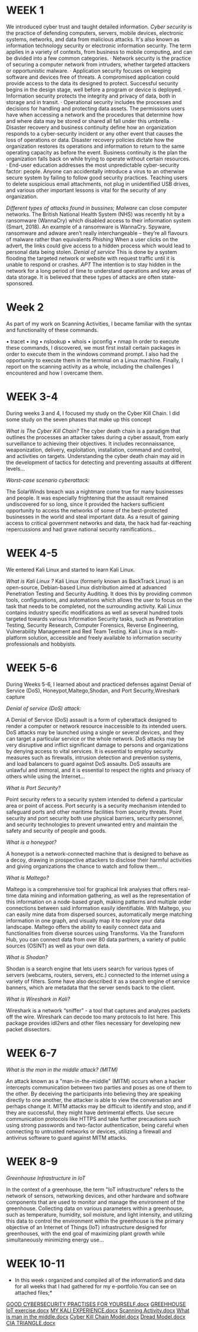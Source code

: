 # WEEK 1
We introduced cyber trust and taught detailed information.
*Cyber security* is the practice of defending computers, servers, mobile devices, electronic systems, networks, and data from malicious attacks. It's also known as information technology security or electronic information security. The term applies in a variety of contexts, from business to mobile computing, and can be divided into a few common categories.
·         Network security is the practice of securing a computer network from intruders, whether targeted attackers or opportunistic malware.
·         Application security focuses on keeping software and devices free of threats. A compromised application could provide access to the data its designed to protect. Successful security begins in the design stage, well before a program or device is deployed.
·         Information security protects the integrity and privacy of data, both in storage and in transit.
·         Operational security includes the processes and decisions for handling and protecting data assets. The permissions users have when accessing a network and the procedures that determine how and where data may be stored or shared all fall under this umbrella.
·         Disaster recovery and business continuity define how an organization responds to a cyber-security incident or any other event that causes the loss of operations or data. Disaster recovery policies dictate how the organization restores its operations and information to return to the same operating capacity as before the event. Business continuity is the plan the organization falls back on while trying to operate without certain resources.
·         End-user education addresses the most unpredictable cyber-security factor: people. Anyone can accidentally introduce a virus to an otherwise secure system by failing to follow good security practices. Teaching users to delete suspicious email attachments, not plug in unidentified USB drives, and various other important lessons is vital for the security of any organization.

*Different types of attacks found in bussines;*
*Malware* can close computer networks. The British National Health System (NHS) was recently hit by a ransomware (WannaCry) which disabled access to their information system (Smart, 2018). An example of a ransomware is WannaCry. Spyware, ransomware and adware aren’t really interchangeable – they’re all flavours of malware rather than equivalents 
*Phishing* When a user clicks on the advert, the links could give access to a hidden process which would lead to personal data being stolen.
 *Denial of service* This is done by a system flooding the targeted network or website with request traffic until it is unable to respond or crashes. 
*APT* The intention is to stay hidden in the network for a long period of time to understand operations and key areas of data storage. It is believed that these types of attacks are often state-sponsored.


# Week 2
As part of my work on Scanning Activities, I became familiar with the syntax and functionality of these commands.

•	tracet
•	ing
•	nslookup
•	whois
•	ipconfig
•	nmap
In order to execute these commands, I discovered, we must first install certain packages in order to execute them in the windows command prompt. I also had the opportunity to execute them in the terminal on a Linux machine. Finally, I report on the scanning activity as a whole, including the challenges I encountered and how I overcame them.

# WEEK 3-4
During weeks 3 and 4, I focused my study on the Cyber Kill Chain. I did some study on the seven phases that make up this concept

*What is The Cyber Kill Chain?*
The cyber death chain is a paradigm that outlines the processes an attacker takes during a cyber assault, from early surveillance to achieving their objectives. It includes reconnaissance, weaponization, delivery, exploitation, installation, command and control, and activities on targets. Understanding the cyber death chain may aid in the development of tactics for detecting and preventing assaults at different levels...

*Worst-case scenario cyberattack:*

The SolarWinds breach was a nightmare come true for many businesses and people. It was especially frightening that the assault remained undiscovered for so long, since it provided the hackers sufficient opportunity to access the networks of some of the best-protected businesses in the world and steal important data. As a result of gaining access to critical government networks and data, the hack had far-reaching repercussions and had grave national security ramifications...

# WEEK 4-5
We entered Kali Linux and started to learn Kali Linux.

*What is Kali Linux ?*
Kali Linux (formerly known as BackTrack Linux) is an open-source, Debian-based Linux distribution aimed at advanced Penetration Testing and Security Auditing. It does this by providing common tools, configurations, and automations which allows the user to focus on the task that needs to be completed, not the surrounding activity.
Kali Linux contains industry specific modifications as well as several hundred tools targeted towards various Information Security tasks, such as Penetration Testing, Security Research, Computer Forensics, Reverse Engineering, Vulnerability Management and Red Team Testing.
Kali Linux is a multi-platform solution, accessible and freely available to information security professionals and hobbyists.



# WEEK  5-6

During Weeks 5-6, I learned about and practiced defenses against Denial of Service (DoS), Honeypot,Maltego,Shodan, and Port Security,Wıreshark capture


*Denial of service (DoS) attack:*

A Denial of Service (DoS) assault is a form of cyberattack designed to render a computer or network resource inaccessible to its intended users.
DoS attacks may be launched using a single or several devices, and they can target a particular service or the whole network.
DoS attacks may be very disruptive and inflict significant damage to persons and organizations by denying access to vital services.
It is essential to employ security measures such as firewalls, intrusion detection and prevention systems, and load balancers to guard against DoS assaults.
DoS assaults are unlawful and immoral, and it is essential to respect the rights and privacy of others while using the Internet...



*What is Port Security?*

Point security refers to a security system intended to defend a particular area or point of access.
Port security is a security mechanism intended to safeguard ports and other maritime facilities from security threats.
Point security and port security both use physical barriers, security personnel, and security technologies to prevent unwanted entry and maintain the safety and security of people and goods.



*What is a honeypot?*

A honeypot is a network-connected machine that is designed to behave as a decoy, drawing in prospective attackers to disclose their harmful activities and giving organizations the chance to watch and follow them...



*What is Maltego?*

Maltego is a comprehensive tool for graphical link analyses that offers real-time data mining and information gathering, as well as the representation of this information on a node-based graph, making patterns and multiple order connections between said information easily identifiable.
With Maltego, you can easily mine data from dispersed sources, automatically merge matching information in one graph, and visually map it to explore your data landscape.
Maltego offers the ability to easily connect data and functionalities from diverse sources using Transforms. Via the Transform Hub, you can connect data from over 80 data partners, a variety of public sources (OSINT) as well as your own data.



*What is Shodan?*

Shodan is a search engine that lets users search for various types of servers (webcams, routers, servers, etc.) connected to the internet using a variety of filters. Some have also described it as a search engine of service banners, which are metadata that the server sends back to the client.



*What is Wireshark in Kali?*

Wireshark is a network “sniffer” - a tool that captures and analyzes packets off the wire. Wireshark can decode too many protocols to list here. This package provides idl2wrs and other files necessary for developing new packet dissectors.

# WEEK 6-7
*What is the man in the middle attack? (MITM)*

An attack known as a "man-in-the-middle" (MITM) occurs when a hacker intercepts communication between two parties and poses as one of them to the other. By deceiving the participants into believing they are speaking directly to one another, the attacker is able to view the conversation and perhaps change it. MITM attacks may be difficult to identify and stop, and if they are successful, they might have detrimental effects. Use secure communication protocols like HTTPS and take further precautions such using strong passwords and two-factor authentication, being careful when connecting to untrusted networks or devices, utilizing a firewall and antivirus software to guard against MITM attacks.

# WEEK 8-9
*Greenhouse Infrastructure in IoT*

In the context of a greenhouse, the term "IoT infrastructure" refers to the network of sensors, networking devices, and other hardware and software components that are used to monitor and manage the environment of the greenhouse. Collecting data on various parameters within a greenhouse, such as temperature, humidity, soil moisture, and light intensity, and utilizing this data to control the environment within the greenhouse is the primary objective of an Internet of Things (IoT) infrastructure designed for greenhouses, with the end goal of maximizing plant growth while simultaneously minimizing energy use...

# WEEK 10-11

* In this week ı organized and compiled all of the informationS and data for all weeks that I had gathered for my e-portfolio.You can see on attached files;*


[GOOD CYBERSECURITY PRACTISES FOR YOURSELF.docx](https://github.com/Srocers/Srocers/files/10384993/GOOD.CYBERSECURITY.PRACTISES.FOR.YOURSELF.docx)
[GREEHHOUSE IoT exercise.docx](https://github.com/Srocers/Srocers/files/10384994/GREEHHOUSE.IoT.exercise.docx)
[MY KALI EXPERIENCE.docx](https://github.com/Srocers/Srocers/files/10384995/MY.KALI.EXPERIENCE.docx)
[Scanning Activity.docx](https://github.com/Srocers/Srocers/files/10384998/Scanning.Activity.docx)
[What is man in the middle.docx](https://github.com/Srocers/Srocers/files/10384999/What.is.man.in.the.middle.docx)
[Cyber Kill Chain Model.docx](https://github.com/Srocers/Srocers/files/10385000/Cyber.Kill.Chain.Model.docx)
[Dread Model.docx](https://github.com/Srocers/Srocers/files/10385001/Dread.Model.docx)
[CIA TRIANGLE.docx](https://github.com/Srocers/Srocers/files/10385016/CIA.TRIANGLE.docx)
